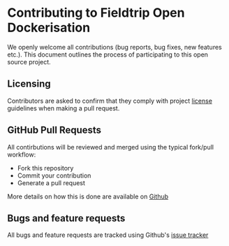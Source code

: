 # Contributing to Fieldtrip Open Dockerisation

We openly welcome all contributions (bug reports, bug fixes, new features etc.). This document outlines the process of participating to this open source project.

## Licensing

Contributors are asked to confirm that they comply with project [license](https://github.com/edina/fieldtrip-open-dockerisation/blob/master/LICENSE) guidelines when making a pull request.

## GitHub Pull Requests

All contirbutions will be reviewed and merged using the typical fork/pull workflow:

* Fork this repository
* Commit your contribution
* Generate a pull request

More details on how this is done are available on [Github](https://help.github.com/articles/creating-a-pull-request/)

## Bugs and feature requests

All bugs and feature requests are tracked using Github's [issue tracker](https://github.com/edina/fieldtrip-open-dockerisation/issues)
